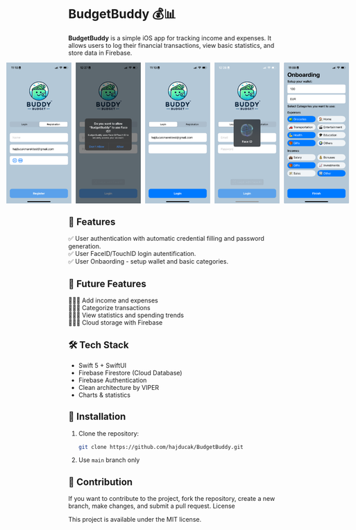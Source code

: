 # BudgetBuddy 💰📊

**BudgetBuddy** is a simple iOS app for tracking income and expenses. It allows users to log their financial transactions, view basic statistics, and store data in Firebase.

<div style="display: flex; justify-content: center; gap: 10px;">
    <img src="BudgetBuddy/BudgetBuddy/Assets.xcassets/Screenshots/screenshot1.imageset/screenshot1.png" width="150">
    <img src="BudgetBuddy/BudgetBuddy/Assets.xcassets/Screenshots/screenshot4.imageset/screenshot4.png" width="150">
    <img src="BudgetBuddy/BudgetBuddy/Assets.xcassets/Screenshots/screenshot2.imageset/screenshot2.png" width="150">
    <img src="BudgetBuddy/BudgetBuddy/Assets.xcassets/Screenshots/screenshot5.imageset/screenshot5.png" width="150">
    <img src="BudgetBuddy/BudgetBuddy/Assets.xcassets/Screenshots/screenshot3.imageset/screenshot3.png" width="150">
</div>

## 🚀 Features
✅ User authentication with automatic credential filling and password generation.       
✅ User FaceID/TouchID login autentification.      
✅ User Onbaording - setup wallet and basic categories.    

## 🔮 Future Features
🧑🏽‍💻 Add income and expenses  
🧑🏽‍💻 Categorize transactions  
🧑🏽‍💻 View statistics and spending trends  
🧑🏽‍💻 Cloud storage with Firebase  

## 🛠️ Tech Stack
- Swift 5 + SwiftUI
- Firebase Firestore (Cloud Database)
- Firebase Authentication
- Clean architecture by VIPER
- Charts & statistics

## 🔧 Installation
1. Clone the repository:
   ```bash
   git clone https://github.com/hajducak/BudgetBuddy.git
   ```
2. Use `main` branch only

## 🪪 Contribution

If you want to contribute to the project, fork the repository, create a new branch, make changes, and submit a pull request.
License

This project is available under the MIT license.

